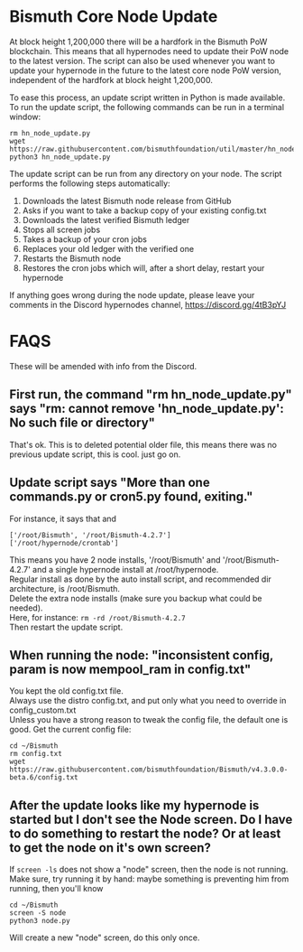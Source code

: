 # Bismuth Core Node Update

At block height 1,200,000 there will be a hardfork in the Bismuth PoW blockchain. This means that all hypernodes need to update their PoW node to the latest version. The script can also be used whenever you want to update your hypernode in the future to the latest core node PoW version, independent of the hardfork at block height 1,200,000.

To ease this process, an update script written in Python is made available. To run the update script, the following commands can be run in a terminal window:

```
rm hn_node_update.py
wget https://raw.githubusercontent.com/bismuthfoundation/util/master/hn_node_update.py
python3 hn_node_update.py
```

The update script can be run from any directory on your node. The script performs the following steps automatically:

1. Downloads the latest Bismuth node release from GitHub  
2. Asks if you want to take a backup copy of your existing config.txt  
3. Downloads the latest verified Bismuth ledger  
4. Stops all screen jobs
5. Takes a backup of your cron jobs  
6. Replaces your old ledger with the verified one  
7. Restarts the Bismuth node  
8. Restores the cron jobs which will, after a short delay, restart your hypernode  

If anything goes wrong during the node update, please leave your comments in the Discord hypernodes channel, https://discord.gg/4tB3pYJ

# FAQS

These will be amended with info from the Discord.

## First run, the command "rm hn_node_update.py" says "rm: cannot remove 'hn_node_update.py': No such file or directory"

That's ok. This is to deleted potential older file, this means there was no previous update script, this is cool. just go on.

## Update script says "More than one commands.py or cron5.py found, exiting."
For instance, it says that and 
```
['/root/Bismuth', '/root/Bismuth-4.2.7']
['/root/hypernode/crontab']
```
This means you have 2 node installs, '/root/Bismuth' and '/root/Bismuth-4.2.7' and a single hypernode install at /root/hypernode.  
Regular install as done by the auto install script, and recommended dir architecture, is /root/Bismuth.  
Delete the extra node installs (make sure you backup what could be needed).  
Here, for instance: `rm -rd /root/Bismuth-4.2.7`  
Then restart the update script.

## When running the node: "inconsistent config, param is now mempool_ram in config.txt"

You kept the old config.txt file.  
Always use the distro config.txt, and put only what you need to override in config_custom.txt  
Unless you have a strong reason to tweak the config file, the default one is good.
Get the current config file:
```
cd ~/Bismuth
rm config.txt
wget https://raw.githubusercontent.com/bismuthfoundation/Bismuth/v4.3.0.0-beta.6/config.txt
```

## After the update looks like my hypernode is started but I don't see the Node screen. Do I have to do something to restart the node? Or at least to get the node on it's own screen?

If `screen -ls` does not show a "node" screen, then the node is not running.  
Make sure, try running it by hand: maybe something is preventing him from running, then you'll know
```
cd ~/Bismuth
screen -S node
python3 node.py
```
Will create a new "node" screen, do this only once.
